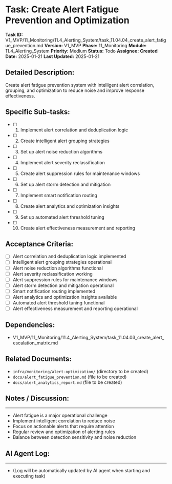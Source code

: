 # Task: Create Alert Fatigue Prevention and Optimization

**Task ID:** V1_MVP/11_Monitoring/11.4_Alerting_System/task_11.04.04_create_alert_fatigue_prevention.md
**Version:** V1_MVP
**Phase:** 11_Monitoring
**Module:** 11.4_Alerting_System
**Priority:** Medium
**Status:** Todo
**Assignee:**
**Created Date:** 2025-01-21
**Last Updated:** 2025-01-21

## Detailed Description:
Create alert fatigue prevention system with intelligent alert correlation, grouping, and optimization to reduce noise and improve response effectiveness.

## Specific Sub-tasks:
- [ ] 1. Implement alert correlation and deduplication logic
- [ ] 2. Create intelligent alert grouping strategies
- [ ] 3. Set up alert noise reduction algorithms
- [ ] 4. Implement alert severity reclassification
- [ ] 5. Create alert suppression rules for maintenance windows
- [ ] 6. Set up alert storm detection and mitigation
- [ ] 7. Implement smart notification routing
- [ ] 8. Create alert analytics and optimization insights
- [ ] 9. Set up automated alert threshold tuning
- [ ] 10. Create alert effectiveness measurement and reporting

## Acceptance Criteria:
- [ ] Alert correlation and deduplication logic implemented
- [ ] Intelligent alert grouping strategies operational
- [ ] Alert noise reduction algorithms functional
- [ ] Alert severity reclassification working
- [ ] Alert suppression rules for maintenance windows
- [ ] Alert storm detection and mitigation operational
- [ ] Smart notification routing implemented
- [ ] Alert analytics and optimization insights available
- [ ] Automated alert threshold tuning functional
- [ ] Alert effectiveness measurement and reporting operational

## Dependencies:
- V1_MVP/11_Monitoring/11.4_Alerting_System/task_11.04.03_create_alert_escalation_matrix.md

## Related Documents:
- `infra/monitoring/alert-optimization/` (directory to be created)
- `docs/alert_fatigue_prevention.md` (file to be created)
- `docs/alert_analytics_report.md` (file to be created)

## Notes / Discussion:
---
* Alert fatigue is a major operational challenge
* Implement intelligent correlation to reduce noise
* Focus on actionable alerts that require attention
* Regular review and optimization of alerting rules
* Balance between detection sensitivity and noise reduction

## AI Agent Log:
---
* (Log will be automatically updated by AI agent when starting and executing task)